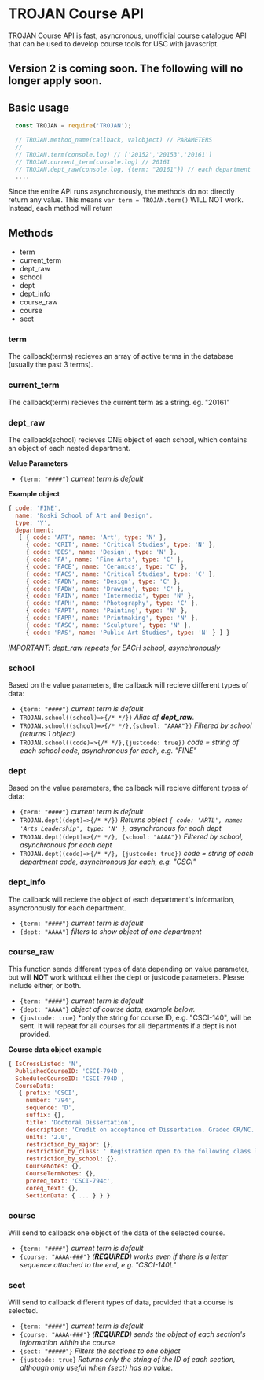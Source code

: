 # TROJAN Course API

TROJAN Course API is fast, asyncronous, unofficial course catalogue API that can be used to develop course tools for USC with javascript.

## Version 2 is coming soon. The following will no longer apply soon.

## Basic usage
```javascript
  const TROJAN = require('TROJAN');

  // TROJAN.method_name(callback, valobject) // PARAMETERS
  //
  // TROJAN.term(console.log) // ['20152','20153','20161']
  // TROJAN.current_term(console.log) // 20161
  // TROJAN.dept_raw(console.log, {term: "20161"}) // each department
  ....
```

Since the entire API runs asynchronously, the methods do not directly return any value.
This means ```var term = TROJAN.term()``` WILL NOT work.
Instead, each method will return


## Methods
* term
* current_term
* dept_raw
* school
* dept
* dept_info
* course_raw
* course
* sect

### term
The callback(terms) recieves an array of active terms in the database (usually the past 3 terms).

### current_term
The callback(term) recieves the current term as a string. eg. "20161"

### dept_raw
The callback(school) recieves ONE object of each school, which contains an object of each nested department.

**Value Parameters**

* ```{term: "####"}``` *current term is default*

**Example object**

```javascript
{ code: 'FINE',
  name: 'Roski School of Art and Design',
  type: 'Y',
  department:
   [ { code: 'ART', name: 'Art', type: 'N' },
     { code: 'CRIT', name: 'Critical Studies', type: 'N' },
     { code: 'DES', name: 'Design', type: 'N' },
     { code: 'FA', name: 'Fine Arts', type: 'C' },
     { code: 'FACE', name: 'Ceramics', type: 'C' },
     { code: 'FACS', name: 'Critical Studies', type: 'C' },
     { code: 'FADN', name: 'Design', type: 'C' },
     { code: 'FADW', name: 'Drawing', type: 'C' },
     { code: 'FAIN', name: 'Intermedia', type: 'N' },
     { code: 'FAPH', name: 'Photography', type: 'C' },
     { code: 'FAPT', name: 'Painting', type: 'N' },
     { code: 'FAPR', name: 'Printmaking', type: 'N' },
     { code: 'FASC', name: 'Sculpture', type: 'N' },
     { code: 'PAS', name: 'Public Art Studies', type: 'N' } ] }
```
*IMPORTANT: dept_raw repeats for EACH school, asynchronously*

### school
Based on the value parameters, the callback will recieve different types of data:

* ```{term: "####"}``` *current term is default*
* ```TROJAN.school((school)=>{/* */})``` *Alias of <b>dept_raw</b>.*
* ```TROJAN.school((school)=>{/* */},{school: "AAAA"})``` *Filtered by school (returns 1 object)*
* ```TROJAN.school((code)=>{/* */},{justcode: true})``` *code = string of each school code, asynchronous for each, e.g. "FINE"*

### dept
Based on the value parameters, the callback will recieve different types of data:

* ```{term: "####"}``` *current term is default*
* ```TROJAN.dept((dept)=>{/* */})``` *Returns object ```{ code: 'ARTL', name: 'Arts Leadership', type: 'N' }```, asynchronous for each dept*
* ```TROJAN.dept((dept)=>{/* */}, {school: "AAAA"})``` *Filtered by school, asynchronous for each dept*
* ```TROJAN.dept((code)=>{/* */}, {justcode: true})``` *code = string of each department code, asynchronous for each, e.g. "CSCI"*

### dept_info
The callback will recieve the object of each department's information, asyncronously for each department.

* ```{term: "####"}``` *current term is default*
* ```{dept: "AAAA"}``` *filters to show object of one department*

### course_raw
This function sends different types of data depending on value parameter, but will **NOT** work without either the dept or justcode parameters. Please include either, or both.

* ```{term: "####"}``` *current term is default*
* ```{dept: "AAAA"}``` *object of course data, example below.*
* ```{justcode: true}``` *only the string for course ID, e.g. "CSCI-140", will be sent. It will repeat for all courses for all departments if a dept is not provided.

**Course data object example**
```javascript
{ IsCrossListed: 'N',
  PublishedCourseID: 'CSCI-794D',
  ScheduledCourseID: 'CSCI-794D',
  CourseData:
   { prefix: 'CSCI',
     number: '794',
     sequence: 'D',
     suffix: {},
     title: 'Doctoral Dissertation',
     description: 'Credit on acceptance of Dissertation. Graded CR/NC.',
     units: '2.0',
     restriction_by_major: {},
     restriction_by_class: ' Registration open to the following class level(s): Doctoral Student',
     restriction_by_school: {},
     CourseNotes: {},
     CourseTermNotes: {},
     prereq_text: 'CSCI-794c',
     coreq_text: {},
     SectionData: { ... } } }
 ```

### course
Will send to callback one object of the data of the selected course.

* ```{term: "####"}``` *current term is default*
* ```{course: "AAAA-###"}``` *(<b>REQUIRED</b>) works even if there is a letter sequence attached to the end, e.g. "CSCI-140L"*

### sect
Will send to callback different types of data, provided that a course is selected.

* ```{term: "####"}``` *current term is default*
* ```{course: "AAAA-###"}``` *(<b>REQUIRED</b>) sends the object of each section's information within the course*
* ```{sect: "#####"}``` *Filters the sections to one object*
* ```{justcode: true}``` *Returns only the string of the ID of each section, although only useful when {sect} has no value.*
